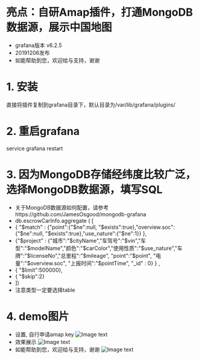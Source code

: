 # 亮点：自研Amap插件，打通MongoDB数据源，展示中国地图
* grafana版本 v6.2.5
* 20191206发布
* 如能帮助到您，欢迎给与支持，谢谢


# 1. 安装
直接将插件复制到grafana目录下，默认目录为/var/lib/grafana/plugins/

# 2. 重启grafana
service grafana restart

# 3. 因为MongoDB存储经纬度比较广泛，选择MongoDB数据源，填写SQL
* 关于MongoDB数据源如何配置，请参考https://github.com/JamesOsgood/mongodb-grafana
* db.escrowCarInfo.aggregate ( [ 
* { "$match" :   {"point":{"$ne":null, "$exists":true},"overview.soc":{"$ne":null, "$exists":true},"use_nature":{"$ne":1}}  },                  
* {"$project" :   {"城市":"$cityName","车驾号":"$vin","车型":"$modelName","颜色":"$carColor","使用性质":"$use_nature","车牌":"$licenseNo","总里程":"$mileage", "point":"$point", "电量":"$overview.soc", "上报时间":"$pointTime",  "_id" : 0} } ,
* { "$limit":500000},
* { "$skip":2}
* ])
* 注意类型一定要选择table


# 4. demo图片
* 设置, 自行申请amap key
![Image text](https://raw.githubusercontent.com/ocpeng/grafana-amap-chart/master/grafana-amap-chart/demo/01.png)
* 效果展示
![Image text](https://raw.githubusercontent.com/ocpeng/grafana-amap-chart/master/grafana-amap-chart/demo/02.png)
* 如能帮助到您，欢迎给与支持，谢谢
![Image text](https://raw.githubusercontent.com/ocpeng/grafana-amap-chart/master/grafana-amap-chart/demo/03.png)
